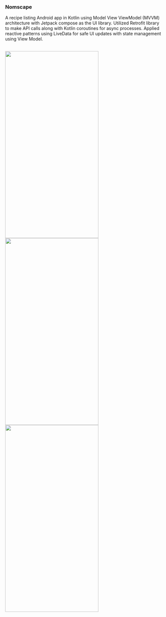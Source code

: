 
<h3>Nomscape</h3>
<p>A recipe listing Android app in Kotlin using Model View ViewModel (MVVM) architecture with Jetpack compose as the UI library.
Utilized Retrofit library to make API calls along with Kotlin coroutines for async processes. 
Applied reactive patterns using LiveData for safe UI updates with state management using View Model.</p>

<p>
    <br>
     <img src="https://github.com/komalup1991/Nomscape/assets/132989099/b966d9f1-416e-4c55-983b-70c01973f757" width="300" height="600" >
    <img src="https://github.com/komalup1991/Nomscape/assets/132989099/52ba2999-0680-462a-916f-e0f02e89a8de" width="300" height="600" >  
<img src="https://github.com/komalup1991/Nomscape/assets/132989099/7e050a75-fc4f-4519-aa0a-39d3229e89fa" width="300" height="600" >  
</p>
